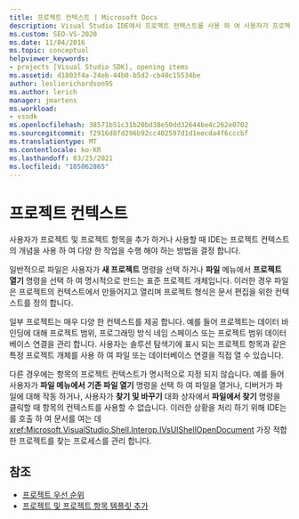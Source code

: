 ```yaml
---
title: 프로젝트 컨텍스트 | Microsoft Docs
description: Visual Studio IDE에서 프로젝트 컨텍스트를 사용 하 여 사용자가 프로젝트 및 프로젝트 항목을 추가 하거나 사용할 때 작업을 수행 하는 방법을 결정 하는 방법에 대해 알아봅니다.
ms.custom: SEO-VS-2020
ms.date: 11/04/2016
ms.topic: conceptual
helpviewer_keywords:
- projects [Visual Studio SDK], opening items
ms.assetid: d1803f4a-24eb-44b0-b5d2-cb40c15534be
author: leslierichardson95
ms.author: lerich
manager: jmartens
ms.workload:
- vssdk
ms.openlocfilehash: 38571b51c31b20bd38e50dd32644be4c262e0702
ms.sourcegitcommit: f2916d8fd296b92cc402597d1d1eecda4f6cccbf
ms.translationtype: MT
ms.contentlocale: ko-KR
ms.lasthandoff: 03/25/2021
ms.locfileid: "105062865"
---
```

# <a name="project-context"></a>프로젝트 컨텍스트
사용자가 프로젝트 및 프로젝트 항목을 추가 하거나 사용할 때 IDE는 프로젝트 컨텍스트의 개념을 사용 하 여 다양 한 작업을 수행 해야 하는 방법을 결정 합니다.

 일반적으로 파일은 사용자가 **새 프로젝트** 명령을 선택 하거나 **파일** 메뉴에서 **프로젝트 열기** 명령을 선택 하 여 명시적으로 만드는 표준 프로젝트 개체입니다. 이러한 경우 파일은 프로젝트의 컨텍스트에서 만들어지고 열리며 프로젝트 형식은 문서 편집을 위한 컨텍스트를 정의 합니다.

 일부 프로젝트는 매우 다양 한 컨텍스트를 제공 합니다. 예를 들어 프로젝트는 데이터 바인딩에 대해 프로젝트 범위, 프로그래밍 방식 네임 스페이스 또는 프로젝트 범위 데이터베이스 연결을 관리 합니다. 사용자는 솔루션 탐색기에 표시 되는 프로젝트 항목과 같은 특정 프로젝트 개체를 사용 하 여 파일 또는 데이터베이스 연결을 직접 열 수 있습니다.

 다른 경우에는 항목의 프로젝트 컨텍스트가 명시적으로 지정 되지 않습니다. 예를 들어 사용자가 **파일 메뉴에서** **기존 파일 열기** 명령을 선택 하 여 파일을 열거나, 디버거가 파일에 대해 작동 하거나, 사용자가 **찾기 및 바꾸기** 대화 상자에서 **파일에서 찾기** 명령을 클릭할 때 항목의 컨텍스트를 사용할 수 없습니다. 이러한 상황을 처리 하기 위해 IDE는를 호출 하 여 문서를 여는 데 <xref:Microsoft.VisualStudio.Shell.Interop.IVsUIShellOpenDocument> 가장 적합 한 프로젝트를 찾는 프로세스를 관리 합니다.

## <a name="see-also"></a>참조
- [프로젝트 우선 순위](../../extensibility/internals/project-priority.md)
- [프로젝트 및 프로젝트 항목 템플릿 추가](../../extensibility/internals/adding-project-and-project-item-templates.md)
